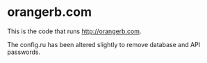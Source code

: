 # orangerb.com

This is the code that runs http://orangerb.com.

The config.ru has been altered slightly to remove database and API passwords.